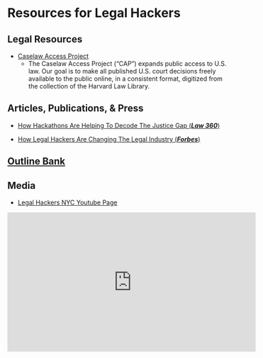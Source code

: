 # Resources for Legal Hackers
## Legal Resources
- [Caselaw Access Project](https://case.law)
  - The Caselaw Access Project (“CAP”) expands public access to U.S. law. Our goal is to make all published U.S. court decisions freely available to the public online, in a consistent format, digitized from the collection of the Harvard Law Library.


## Articles, Publications, & Press

- [How Hackathons Are Helping To Decode The Justice Gap (***Law 360***)](https://www.law360.com/articles/1166433/how-hackathons-are-helping-to-decode-the-justice-gap?hp_promo_a2j=1)

- [How Legal Hackers Are Changing The Legal Industry (***Forbes***)](https://www.forbes.com/sites/valentinpivovarov/2018/11/07/legalhackers/#6de5d1c95d82)

## [Outline Bank](https://drive.google.com/drive/folders/1YJ-5z-IVjBiebEZIDaWCEXhtwOq1cdkI?usp=sharing)

## Media
- [Legal Hackers NYC Youtube Page](https://www.youtube.com/user/LegalHackersNYC/videos)
<iframe width="560" height="315" src="https://www.youtube.com/embed/PMO0FVy37Zo" frameborder="0" allow="accelerometer; autoplay; encrypted-media; gyroscope; picture-in-picture" allowfullscreen></iframe>                  


